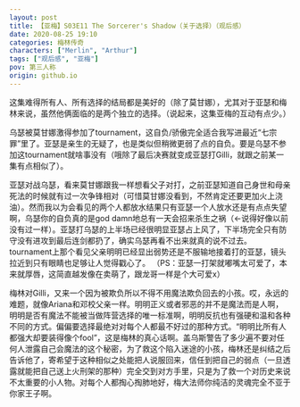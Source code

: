 ```yaml
---
layout: post
title: 【亚梅】S03E11 The Sorcerer's Shadow（关于选择）（观后感）
date: 2020-08-25 19:10
categories: 梅林传奇
characters: ["Merlin", "Arthur"]
tags: ["观后感", "亚梅"]
pov: 第三人称
origin: github.io
---
```


这集难得所有人、所有选择的结局都是美好的（除了莫甘娜），尤其对于亚瑟和梅林来说，虽然他俩面临的是两个独立的选择。（说起来，这集亚梅的互动有点少。）

乌瑟被莫甘娜激得参加了tournament，这自负/骄傲完全适合我写进最近“七宗罪”里了。亚瑟是亲生的无疑了，也是类似但稍微更弱了点的自负。要是乌瑟不参加这tournament就啥事没有（哦除了最后决赛就变成亚瑟打Gilli，就跟之前某一集有点相似了）。

亚瑟对战乌瑟，看来莫甘娜跟我一样想看父子对打，之前亚瑟知道自己身世和母亲死法的时候就有过一次争锋相对（可惜莫甘娜没看到，不然肯定还要更加火上浇油）。然而我以为会看见的两个人都放水结果只有亚瑟一个人放水还是有点点失望啊，乌瑟你的自负真的是god damn地总有一天会招来杀生之祸（←说得好像以前没有过一样）。亚瑟打乌瑟的上半场已经很明显亚瑟占上风了，下半场完全只有防守没有进攻到最后连剑都扔了，确实乌瑟再看不出来就真的说不过去。tournament上那个看见父亲明明已经显出弱势还是不服输地接着打的亚瑟，镜头拉近到只有眼睛也足够让人觉得戳心了。 （PS：亚瑟一打架就嘟嘴太可爱了，本来就厚唇，这简直越发像在卖萌了，跟龙哥一样是个大可爱x）

梅林对Gilli，又来一个因为被欺负所以不得不用魔法欺负回去的小孩。哎，永远的难题，就像Ariana和邓校父亲一样。明明正义或者邪恶的并不是魔法而是人啊，明明是否有魔法不能被当做阵营选择的唯一标准啊，明明反抗也有强硬和温和各种不同的方式。偏偏要选择最绝对对每个人都最不好过的那种方式。“明明比所有人都强大却要装得像个fool”，这是梅林的真心话啊。盖乌斯警告了多少遍不要对任何人泄露自己会魔法的这个秘密，为了救这个陷入迷途的小孩，梅林还是纠结之后告诉他了，寄希望于这种相似之处能把人说服回来，信任到把自己的弱点（一旦透露就能把自己送上火刑架的那种）完全交到对方手里，只是为了救一个对历史来说不太重要的小人物。对每个人都掏心掏肺地好，梅大法师你纯洁的灵魂完全不亚于你家王子啊。
